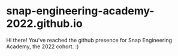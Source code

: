 # snap-engineering-academy-2022.github.io

Hi there! You've reached the github presence for Snap Engineering Academy, the 2022 cohort. :) 
